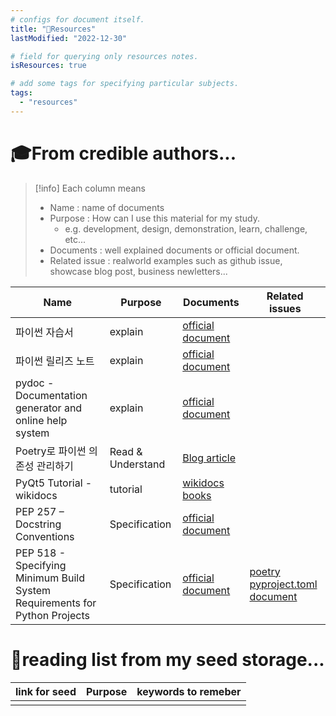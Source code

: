 ```yaml
---
# configs for document itself.
title: "🚚Resources"
lastModified: "2022-12-30"

# field for querying only resources notes.
isResources: true

# add some tags for specifying particular subjects.
tags:
  - "resources"
---
```

# 🎓From credible authors...
> [!info] Each column means
> - Name : name of documents
> - Purpose : How can I use this material for my study.
> 	- e.g. development, design, demonstration, learn, challenge, etc...
> - Documents : well explained documents or official document.
> - Related issue : realworld examples such as github issue, showcase blog post, business newletters...


| Name                                                                       | Purpose           | Documents                                                                           | Related issues                                                              |
| -------------------------------------------------------------------------- | ----------------- | ----------------------------------------------------------------------------------- | --------------------------------------------------------------------------- |
| 파이썬 자습서                                                              | explain           | [official document](https://docs.python.org/ko/3/tutorial/index.html)               |                                                                             |
| 파이썬 릴리즈 노트                                                         | explain           | [official document](https://docs.python.org/release/3.8.11/whatsnew/changelog.html) |                                                                             |
| pydoc  - Documentation generator and online help system                    | explain           | [official document](https://docs.python.org/3/library/pydoc.html)                   |                                                                             |
| Poetry로 파이썬 의존성 관리하기                                            | Read & Understand | [Blog article](https://blog.flynnpark.dev/15)                                                                                    |                                                                             |
| PyQt5 Tutorial - wikidocs                                                  | tutorial          | [wikidocs books](https://wikidocs.net/book/2165)                                    |                                                                             |
| PEP 257 – Docstring Conventions                                            | Specification     | [official document](https://peps.python.org/pep-0257/)                              |                                                                             |
| PEP 518 - Specifying Minimum Build System Requirements for Python Projects | Specification     | [official document](https://peps.python.org/pep-0518/)                              | [poetry pyproject.toml document](https://python-poetry.org/docs/pyproject/) |

# 🌱reading list from my seed storage...
| link for seed | Purpose | keywords to remeber |
| ------------- | ------- | ----------------- |
|               |         |                   |
